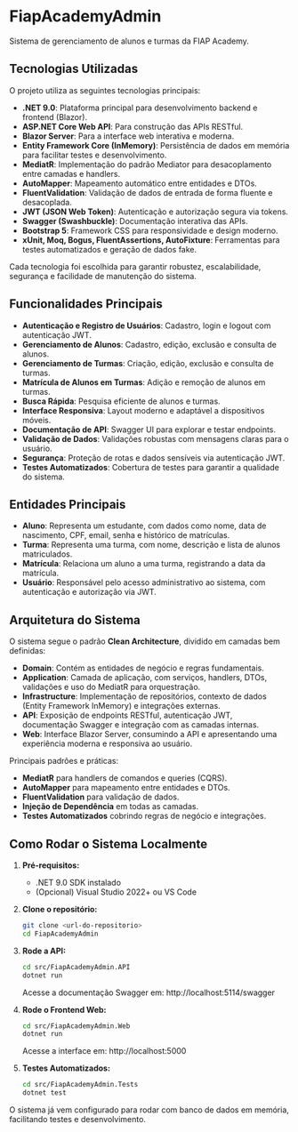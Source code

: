 # FiapAcademyAdmin

Sistema de gerenciamento de alunos e turmas da FIAP Academy.

## Tecnologias Utilizadas

O projeto utiliza as seguintes tecnologias principais:

- **.NET 9.0**: Plataforma principal para desenvolvimento backend e frontend (Blazor).
- **ASP.NET Core Web API**: Para construção das APIs RESTful.
- **Blazor Server**: Para a interface web interativa e moderna.
- **Entity Framework Core (InMemory)**: Persistência de dados em memória para facilitar testes e desenvolvimento.
- **MediatR**: Implementação do padrão Mediator para desacoplamento entre camadas e handlers.
- **AutoMapper**: Mapeamento automático entre entidades e DTOs.
- **FluentValidation**: Validação de dados de entrada de forma fluente e desacoplada.
- **JWT (JSON Web Token)**: Autenticação e autorização segura via tokens.
- **Swagger (Swashbuckle)**: Documentação interativa das APIs.
- **Bootstrap 5**: Framework CSS para responsividade e design moderno.
- **xUnit, Moq, Bogus, FluentAssertions, AutoFixture**: Ferramentas para testes automatizados e geração de dados fake.

Cada tecnologia foi escolhida para garantir robustez, escalabilidade, segurança e facilidade de manutenção do sistema.

## Funcionalidades Principais

- **Autenticação e Registro de Usuários**: Cadastro, login e logout com autenticação JWT.
- **Gerenciamento de Alunos**: Cadastro, edição, exclusão e consulta de alunos.
- **Gerenciamento de Turmas**: Criação, edição, exclusão e consulta de turmas.
- **Matrícula de Alunos em Turmas**: Adição e remoção de alunos em turmas.
- **Busca Rápida**: Pesquisa eficiente de alunos e turmas.
- **Interface Responsiva**: Layout moderno e adaptável a dispositivos móveis.
- **Documentação de API**: Swagger UI para explorar e testar endpoints.
- **Validação de Dados**: Validações robustas com mensagens claras para o usuário.
- **Segurança**: Proteção de rotas e dados sensíveis via autenticação JWT.
- **Testes Automatizados**: Cobertura de testes para garantir a qualidade do sistema.

## Entidades Principais

- **Aluno**: Representa um estudante, com dados como nome, data de nascimento, CPF, email, senha e histórico de matrículas.
- **Turma**: Representa uma turma, com nome, descrição e lista de alunos matriculados.
- **Matrícula**: Relaciona um aluno a uma turma, registrando a data da matrícula.
- **Usuário**: Responsável pelo acesso administrativo ao sistema, com autenticação e autorização via JWT.

## Arquitetura do Sistema

O sistema segue o padrão **Clean Architecture**, dividido em camadas bem definidas:

- **Domain**: Contém as entidades de negócio e regras fundamentais.
- **Application**: Camada de aplicação, com serviços, handlers, DTOs, validações e uso do MediatR para orquestração.
- **Infrastructure**: Implementação de repositórios, contexto de dados (Entity Framework InMemory) e integrações externas.
- **API**: Exposição de endpoints RESTful, autenticação JWT, documentação Swagger e integração com as camadas internas.
- **Web**: Interface Blazor Server, consumindo a API e apresentando uma experiência moderna e responsiva ao usuário.

Principais padrões e práticas:
- **MediatR** para handlers de comandos e queries (CQRS).
- **AutoMapper** para mapeamento entre entidades e DTOs.
- **FluentValidation** para validação de dados.
- **Injeção de Dependência** em todas as camadas.
- **Testes Automatizados** cobrindo regras de negócio e integrações.

## Como Rodar o Sistema Localmente

1. **Pré-requisitos:**
   - .NET 9.0 SDK instalado
   - (Opcional) Visual Studio 2022+ ou VS Code

2. **Clone o repositório:**
   ```bash
   git clone <url-do-repositorio>
   cd FiapAcademyAdmin
   ```

3. **Rode a API:**
   ```bash
   cd src/FiapAcademyAdmin.API
   dotnet run
   ```
   Acesse a documentação Swagger em: http://localhost:5114/swagger

4. **Rode o Frontend Web:**
   ```bash
   cd src/FiapAcademyAdmin.Web
   dotnet run
   ```
   Acesse a interface em: http://localhost:5000

5. **Testes Automatizados:**
   ```bash
   cd src/FiapAcademyAdmin.Tests
   dotnet test
   ```

O sistema já vem configurado para rodar com banco de dados em memória, facilitando testes e desenvolvimento.
